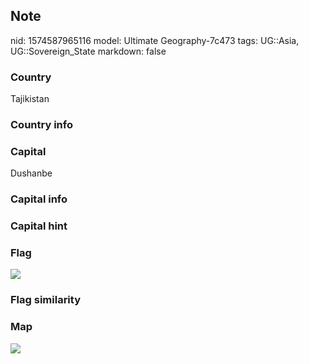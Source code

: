 ## Note
nid: 1574587965116
model: Ultimate Geography-7c473
tags: UG::Asia, UG::Sovereign_State
markdown: false

### Country
Tajikistan

### Country info


### Capital
Dushanbe

### Capital info


### Capital hint


### Flag
<img src="ug-flag-tajikistan.svg">

### Flag similarity


### Map
<img src="ug-map-tajikistan.png">
